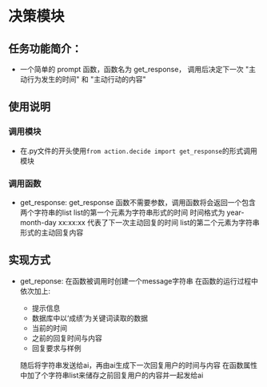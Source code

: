 # 决策模块

## 任务功能简介：
- 一个简单的 prompt 函数，函数名为 get_response，
  调用后决定下一次 "主动行为发生的时间" 和 "主动行动的内容"

## 使用说明
### 调用模块
- 在.py文件的开头使用`from action.decide import get_response`的形式调用模块
### 调用函数
- get_response:
  get_response 函数不需要参数，调用函数将会返回一个包含两个字符串的list
  list的第一个元素为字符串形式的时间 
  时间格式为 year-month-day xx:xx:xx 代表了下一次主动回复的时间
  list的第二个元素为字符串形式的主动回复内容

## 实现方式
- get_reponse:
  在函数被调用时创建一个message字符串
  在函数的运行过程中依次加上:
  - 提示信息 
  - 数据库中以‘成绩’为关键词读取的数据 
  - 当前的时间 
  - 之前的回复时间与内容 
  - 回复要求与样例

  随后将字符串发送给ai，再由ai生成下一次回复用户的时间与内容
  在函数属性中加了个字符串list来储存之前回复用户的内容并一起发给ai
